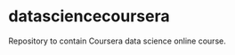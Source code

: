 datasciencecoursera
===================

Repository to contain Coursera data science online course.
